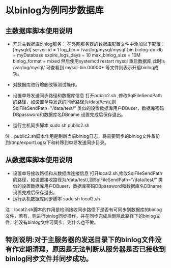 # 以binlog为例同步数据库
## 主数据库脚本使用说明
* 开启主数据库binlog服务：
  在外网服务器的数据库配置文件中添加以下配置：
  [mysqld]
    server-id               = 1
    log_bin                 = /var/log/mysql/mysql-bin
    binlog-do-db = myDatabase
    expire_logs_days        = 10
    max_binlog_size         = 10M
    binlog_format           = mixed
  然后使用systemctl restart mysql 重启数据库,此时ls /var/log/mysql/
  可查看到 mysql-bin.00000* 等文件则表示开启binlog成功。

* 对数据库进行增删改等测试操作。

* 设置单导发送同步路径和数据库信息
  打开public2.sh ,修改SqlFileSendPath的路径，如设置单导发送的同步路径为/data/test/,则SqlFileSendPath="/data/test/"
  类似的设置数据库用户DBuser，数据库密码DBpassword和数据库名DBname
  设置完成后保存退出。

* 运行主机同步脚本 sudo sh public2.sh 

注：public2.sh脚本作用是刷新当前binlog日志，将需要同步的binlog文件备份到/tmp/exportLogs/下和转移到单导发送同步目录。

## 从数据库脚本使用说明
* 设置单导接收路径和从数据库连接信息
  打开local2.sh,修改SqlFileSendPath的路径，如设置接收路径为/data/test/,则SqlFileSendPath="/data/test/"
  类似的设置数据库用户DBuser，数据库密码DBpassword和数据库名DBname
  设置完成后保存退出。
* 运行从机数据库同步脚本 sudo sh local2.sh

注：local2.sh脚本的作用是检测接收同步路径下是否有可同步到数据库的binlog文件，若有，则进行binlog同步操作，并在同步完成后删除此路径下的binlog文件，若没有binlog文件可同步，则什么也不做。

## 特别说明:对于主服务器的发送目录下的binlog文件没有作定期清理，原因是无法判断从服务器是否已接收到binlog同步文件并同步成功。
